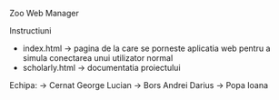Zoo Web Manager


Instructiuni
- index.html -> pagina de la care se porneste aplicatia web pentru a simula conectarea unui utilizator normal
- scholarly.html -> documentatia proiectului

Echipa:
-> Cernat George Lucian
-> Bors Andrei Darius
-> Popa Ioana
